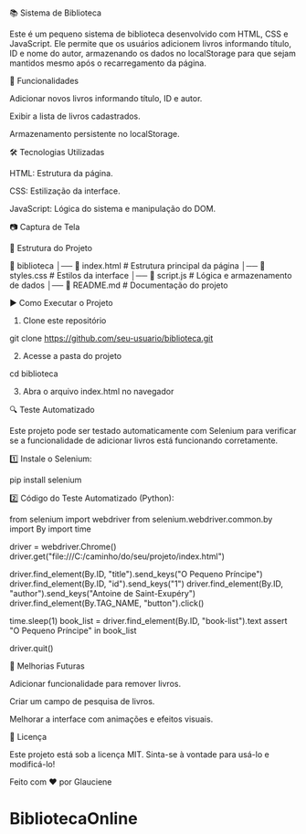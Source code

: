 📚 Sistema de Biblioteca

Este é um pequeno sistema de biblioteca desenvolvido com HTML, CSS e JavaScript. Ele permite que os usuários adicionem livros informando título, ID e nome do autor, armazenando os dados no localStorage para que sejam mantidos mesmo após o recarregamento da página.

🚀 Funcionalidades

Adicionar novos livros informando título, ID e autor.

Exibir a lista de livros cadastrados.

Armazenamento persistente no localStorage.


🛠️ Tecnologias Utilizadas

HTML: Estrutura da página.

CSS: Estilização da interface.

JavaScript: Lógica do sistema e manipulação do DOM.


📷 Captura de Tela



📂 Estrutura do Projeto

📂 biblioteca
│── 📜 index.html        # Estrutura principal da página
│── 📜 styles.css        # Estilos da interface
│── 📜 script.js         # Lógica e armazenamento de dados
│── 📜 README.md         # Documentação do projeto

▶️ Como Executar o Projeto

1. Clone este repositório



git clone https://github.com/seu-usuario/biblioteca.git

2. Acesse a pasta do projeto



cd biblioteca

3. Abra o arquivo index.html no navegador



🔍 Teste Automatizado

Este projeto pode ser testado automaticamente com Selenium para verificar se a funcionalidade de adicionar livros está funcionando corretamente.

1️⃣ Instale o Selenium:

pip install selenium

2️⃣ Código do Teste Automatizado (Python):

from selenium import webdriver
from selenium.webdriver.common.by import By
import time

driver = webdriver.Chrome()
driver.get("file:///C:/caminho/do/seu/projeto/index.html")

driver.find_element(By.ID, "title").send_keys("O Pequeno Príncipe")
driver.find_element(By.ID, "id").send_keys("1")
driver.find_element(By.ID, "author").send_keys("Antoine de Saint-Exupéry")
driver.find_element(By.TAG_NAME, "button").click()

time.sleep(1)
book_list = driver.find_element(By.ID, "book-list").text
assert "O Pequeno Príncipe" in book_list

driver.quit()

📌 Melhorias Futuras

Adicionar funcionalidade para remover livros.

Criar um campo de pesquisa de livros.

Melhorar a interface com animações e efeitos visuais.


📜 Licença

Este projeto está sob a licença MIT. Sinta-se à vontade para usá-lo e modificá-lo!


Feito com ❤️ por Glauciene 
# BibliotecaOnline
